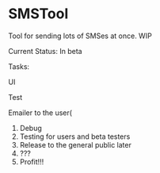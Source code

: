 # SMSTool
Tool for sending lots of SMSes at once. WIP

Current Status: In beta 

Tasks: <p/>
UI <p/>
Test <p/>
Emailer to the user(

1. Debug
2. Testing for users and beta testers
3. Release to the general public later
4. ???
5. Profit!!!


